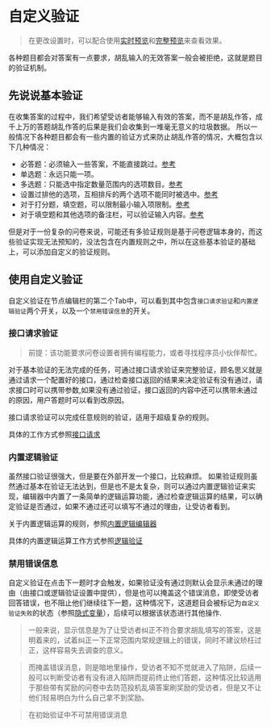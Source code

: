 # 自定义验证

> 在更改设置时，可以配合使用[实时预览](../preview/realtime.md)和[完整预览](../preview/full.md)来查看效果。

各种题目都会对答案有一点要求，胡乱输入的无效答案一般会被拒绝，这就是题目的验证机制。

## 先说说基本验证
在收集答案的过程中，我们希望受访者能够输入有效的答案，而不是胡乱作答，成千上万的答题胡乱作答的后果是我们会收集到一堆毫无意义的垃圾数据。
所以一般情况下各种题目都会有一些内置的验证方式来防止胡乱作答的情况，大概包含以下几种情况：
+ 必答题：必须输入一些答案，不能直接跳过。[参考](./common.md#必答题)
+ 单选题：永远只能一项。
+ 多选题：只能选中指定数量范围内的选项数目。[参考](./common.md#多选题)
+ 设置过排他的选项，互相排斥的两个选项不能同时被选中。[参考](./option-exclude.md)
+ 对于打分题，填空题，可以限制最小输入项限制。[参考](./common.md#最小输入项限制)
+ 对于填空题和其他选项的备注栏，可以验证输入内容。[参考](./input-validation.md)

但是对于一份复杂的问卷来说，可能还有多验证规则是基于问卷逻辑本身的，而这些验证实现无法预知的，没法包含在内置规则之中，所以在这些基本验证的基础上，可以添加自定义的验证规则。

## 使用自定义验证
自定义验证在节点编辑栏的第二个Tab中，可以看到其中包含`接口请求验证`和`内置逻辑验证`两个开关，以及一个`禁用错误信息`的开关。


### 接口请求验证

> 前提：该功能要求问卷设置者拥有编程能力，或者寻找程序员小伙伴帮忙。

对于基本验证的无法完成的任务，可通过接口请求验证来完整验证，顾名思义就是通过请求一个配置好的接口，通过检查接口返回的结果来决定验证有没有通过，请求接口时可以携带参数,如果没有通过验证，接口返回的内容中还可以携带未通过的原因，用户答题时可以看到改原因。

接口请求验证可以完成任意规则的验证，适用于超级复杂的规则。

具体的工作方式参照[接口请求](../advance-topic/request.md)

### 内置逻辑验证
虽然接口验证很强大，但是要在外部开发一个接口，比较麻烦。
如果验证规则虽然通过基本在验证无法达到，但是也不是太复杂，则可以通过内置逻辑验证来实现，编辑器中内置了一条简单的逻辑运算功能，通过检查逻辑运算的结果，可以确定验证是否通过，如果不通过还可以填写不通过的理由，让受访者看到。

关于内置逻辑运算的规则，参照[内置逻辑编辑器](../logic/logic-editor.md)

具体的内置逻辑运算工作方式参照[逻辑验证](../logic/validation.md)


### 禁用错误信息
自定义验证在点击下一题时才会触发，如果验证没有通过则默认会显示未通过的理由（由接口或逻辑验证设置中提供），但是也可以掩盖这个错误消息，即使受访者回答错误，也不阻止他们继续往下一题，这种情况下，这道题目会被标记为`自定义验证失败`的状态（参照[隐式变量](../variable/implicit.md)），后续可以根据该状态进行其他操作.

> 一般来说，显示信息是为了让受访者纠正不符合要求胡乱填写的答案，这是明着来的，试着纠正一下正常范围内常规逻辑上的错误，同时不建议矫枉过正，这样容易失去调查的意义。

> 而掩盖错误消息，则是暗地里操作，受访者不知不觉就进入了陷阱，后续一般可以判断受访者有没有进入陷阱而提前终止他们答题，这种情况比较适用于那些带有奖励的问卷中去防范投机乱填答案刷奖励的受访者，但是又不让他们轻易明白为什么自己拿不到奖励。

> 在初始验证中不可禁用错误消息